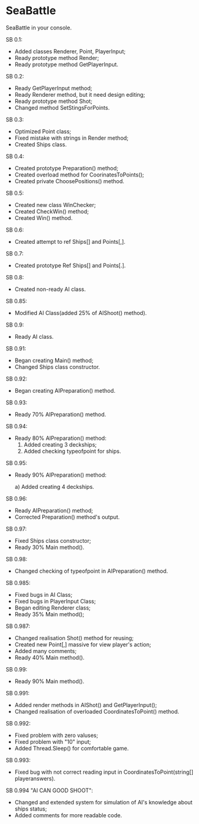 # SeaBattle
SeaBattle in your console.

SB 0.1:
* Added classes Renderer, Point, PlayerInput;
* Ready prototype method Render;
* Ready prototype method GetPlayerInput.

SB 0.2:
* Ready GetPlayerInput method;
* Ready Renderer method, but it need design editing;
* Ready prototype method Shot;
* Changed method SetStingsForPoints.

SB 0.3:
* Optimized Point class;
* Fixed mistake with strings in Render method;
* Created Ships class.

SB 0.4:
* Created prototype Preparation() method;
* Created overload method for CoorinatesToPoints();
* Created private ChoosePositions() method.

SB 0.5:
* Created new class WinChecker;
* Created CheckWin() method;
* Created Win() method.

SB 0.6:
* Created attempt to ref Ships[] and Points[,].

SB 0.7:
* Created prototype Ref Ships[] and Points[.].

SB 0.8:
* Created non-ready AI class.

SB 0.85:
* Modified AI Class(added 25% of AIShoot() method).

SB 0.9:
* Ready AI class.

SB 0.91:
* Began creating Main() method;
* Changed Ships class constructor.

SB 0.92:
* Began creating AIPreparation() method.

SB 0.93:
* Ready 70% AIPreparation() method.

SB 0.94:
* Ready 80% AIPreparation() method:
  1) Added creating 3 deckships;
  2) Added checking typeofpoint for ships.

SB 0.95:
* Ready 90% AIPreparation() method:
   
   a) Added creating 4 deckships.
   
SB 0.96:
* Ready AIPreparation() method;
* Corrected Preparation() method's output.

SB 0.97:
* Fixed Ships class constructor;
* Ready 30% Main method(). 

SB 0.98:
* Changed checking of typeofpoint in AIPreparation() method.

SB 0.985:
* Fixed bugs in AI Class;
* Fixed bugs in PlayerInput Class;
* Began editing Renderer class;
* Ready 35% Main method();

SB 0.987:
* Changed realisation Shot() method for reusing;
* Created new Point[,] massive for view player's action;
* Added many comments;
* Ready 40% Main method().

SB 0.99:
* Ready 90% Main method().

SB 0.991:
* Added render methods in AIShot() and GetPlayerInput();
* Changed realisation of overloaded CoordinatesToPoint() method.

SB 0.992:
* Fixed problem with zero valuses;
* Fixed problem with "10" input;
* Added Thread.Sleep() for comfortable game.

SB 0.993:
* Fixed bug with not correct reading input in CoordinatesToPoint(string[] playeranswers).

SB 0.994 "AI CAN GOOD SHOOT":
* Changed and extended system for simulation of AI's knowledge about ships status;
* Added comments for more readable code.
